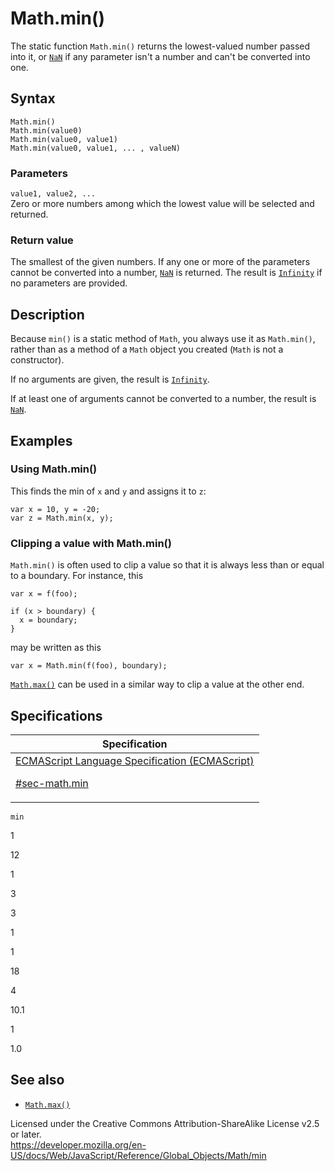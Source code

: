 # Math.min()

The static function `Math.min()` returns the lowest-valued number passed into it, or [`NaN`](../nan) if any parameter isn't a number and can't be converted into one.

## Syntax

    Math.min()
    Math.min(value0)
    Math.min(value0, value1)
    Math.min(value0, value1, ... , valueN)

### Parameters

`value1, value2, ...`  
Zero or more numbers among which the lowest value will be selected and returned.

### Return value

The smallest of the given numbers. If any one or more of the parameters cannot be converted into a number, [`NaN`](../nan) is returned. The result is [`Infinity`](../infinity) if no parameters are provided.

## Description

Because `min()` is a static method of `Math`, you always use it as `Math.min()`, rather than as a method of a `Math` object you created (`Math` is not a constructor).

If no arguments are given, the result is [`Infinity`](../infinity).

If at least one of arguments cannot be converted to a number, the result is [`NaN`](../nan).

## Examples

### Using Math.min()

This finds the min of `x` and `y` and assigns it to `z`:

    var x = 10, y = -20;
    var z = Math.min(x, y);

### Clipping a value with Math.min()

`Math.min()` is often used to clip a value so that it is always less than or equal to a boundary. For instance, this

    var x = f(foo);

    if (x > boundary) {
      x = boundary;
    }

may be written as this

    var x = Math.min(f(foo), boundary);

[`Math.max()`](max) can be used in a similar way to clip a value at the other end.

## Specifications

<table><thead><tr class="header"><th>Specification</th></tr></thead><tbody><tr class="odd"><td><a href="https://tc39.es/ecma262/#sec-math.min">ECMAScript Language Specification (ECMAScript) 
<br/>

<span class="small">#sec-math.min</span></a></td></tr></tbody></table>

`min`

1

12

1

3

3

1

1

18

4

10.1

1

1.0

## See also

-   [`Math.max()`](max)

 
Licensed under the Creative Commons Attribution-ShareAlike License v2.5 or later.  
<a href="https://developer.mozilla.org/en-US/docs/Web/JavaScript/Reference/Global_Objects/Math/min" class="_attribution-link">https://developer.mozilla.org/en-US/docs/Web/JavaScript/Reference/Global_Objects/Math/min</a>
